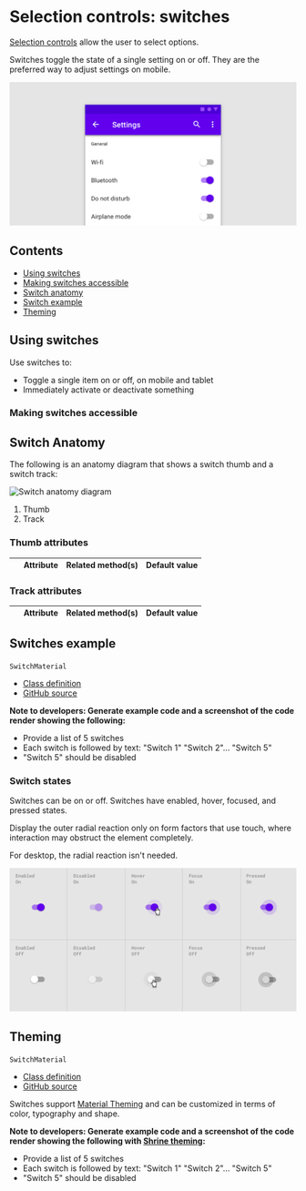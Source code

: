 <!--docs:
title: "Material selection controls: Switches"
layout: detail
section: components
excerpt: "Selection controls allow the user to select options."
iconId: 
path: /catalog/SelectionControlSwitches/
-->

# Selection controls: switches

[Selection controls](https://material.io/components/selection-controls#usage) allow the user to select options.

Switches toggle the state of a single setting on or off. They are the preferred way to adjust settings on mobile.

![Switch hero example for menu options](assets/switch-hero.png)

## Contents

* [Using switches](#using-radio-buttons)
* [Making switches accessible](#making-radio-buttons-accessible)
* [Switch anatomy](#switch-anatomy)
* [Switch example](#switch-example)
* [Theming](#theming)

## Using switches

Use switches to:

* Toggle a single item on or off, on mobile and tablet
* Immediately activate or deactivate something


### Making switches accessible

## Switch Anatomy

The following is an anatomy diagram that shows a switch thumb and a switch track:

![Switch anatomy diagram](assets/switches-anatomy.png)

1. Thumb
1. Track

### Thumb attributes

&nbsp; | Attribute | Related method(s) | Default value
------ | --------- | ----------------- | -------------

### Track attributes

&nbsp; | Attribute | Related method(s) | Default value
------ | --------- | ----------------- | -------------


## Switches example

`SwitchMaterial`
* [Class definition](https://developer.android.com/reference/android/support/v7/widget/SwitchCompat)
* [GitHub source](https://github.com/material-components/material-components-android/tree/master/lib/java/com/google/android/material/switchmaterial/SwitchMaterial.java)

**Note to developers: Generate example code and a screenshot of the code render showing the following:**
* Provide a list of 5 switches
* Each switch is followed by text: "Switch 1" "Switch 2"... "Switch 5"
* "Switch 5" should be disabled

### Switch states

Switches can be on or off. Switches have enabled, hover, focused, and pressed states.

Display the outer radial reaction only on form factors that use touch, where interaction may obstruct the element completely.

For desktop, the radial reaction isn't needed.

![Switch states in an array. Columns are enabled, disabled, hover, focused, pressed. Rows are on or off](assets/switch-states.png)

## Theming

`SwitchMaterial`
* [Class definition](https://developer.android.com/reference/android/support/v7/widget/SwitchCompat)
* [GitHub source](https://github.com/material-components/material-components-android/tree/master/lib/java/com/google/android/material/switchmaterial/SwitchMaterial.java)

Switches support [Material Theming](https://material.io/components/buttons/#theming) and can be
customized in terms of color, typography and shape.

**Note to developers: Generate example code and a screenshot of the code render showing the following with [Shrine theming](https://material.io/design/material-studies/shrine.html#when-to-adapt):**
* Provide a list of 5 switches
* Each switch is followed by text: "Switch 1" "Switch 2"... "Switch 5"
* "Switch 5" should be disabled

